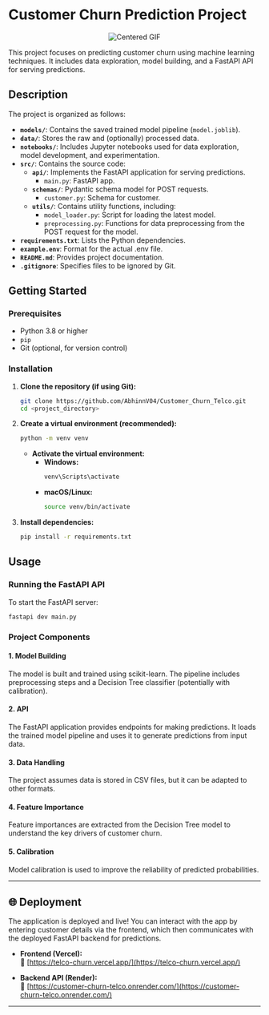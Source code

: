 # Customer Churn Prediction Project

<p align="center">
  <img src="https://trianglerice.wordpress.com/wp-content/uploads/2015/01/tumblr_nhk406ny5e1ti2my5o1_5001.gif" alt="Centered GIF" />
</p>


This project focuses on predicting customer churn using machine learning techniques. It includes data exploration, model building, and a FastAPI API for serving predictions.

## Description

The project is organized as follows:

- **`models/`**: Contains the saved trained model pipeline (`model.joblib`).
- **`data/`**: Stores the raw and (optionally) processed data.
- **`notebooks/`**: Includes Jupyter notebooks used for data exploration, model development, and experimentation.
- **`src/`**: Contains the source code:
  - **`api/`**: Implements the FastAPI application for serving predictions.
    - `main.py`: FastAPI app.
  - **`schemas/`**: Pydantic schema model for POST requests.
    - `customer.py`: Schema for customer.
  - **`utils/`**: Contains utility functions, including:
    - `model_loader.py`: Script for loading the latest model.
    - `preprocessing.py`: Functions for data preprocessing from the POST request for the model.
- **`requirements.txt`**: Lists the Python dependencies.
- **`example.env`**: Format for the actual .env file.
- **`README.md`**: Provides project documentation.
- **`.gitignore`**: Specifies files to be ignored by Git.

## Getting Started

### Prerequisites

- Python 3.8 or higher
- `pip`
- Git (optional, for version control)

### Installation

1. **Clone the repository (if using Git):**

    ```bash
    git clone https://github.com/AbhinnV04/Customer_Churn_Telco.git
    cd <project_directory>
    ```

2. **Create a virtual environment (recommended):**

    ```bash
    python -m venv venv
    ```

    - **Activate the virtual environment:**
      - **Windows:**
        ```bash
        venv\Scripts\activate
        ```
      - **macOS/Linux:**
        ```bash
        source venv/bin/activate
        ```

3. **Install dependencies:**

    ```bash
    pip install -r requirements.txt
    ```

## Usage

### Running the FastAPI API
To start the FastAPI server:
```
fastapi dev main.py
```

### Project Components
#### 1. Model Building
The model is built and trained using scikit-learn.
The pipeline includes preprocessing steps and a Decision Tree classifier (potentially with calibration).
#### 2. API
The FastAPI application provides endpoints for making predictions.
It loads the trained model pipeline and uses it to generate predictions from input data.
#### 3. Data Handling
The project assumes data is stored in CSV files, but it can be adapted to other formats.
#### 4. Feature Importance
Feature importances are extracted from the Decision Tree model to understand the key drivers of customer churn.
#### 5. Calibration
Model calibration is used to improve the reliability of predicted probabilities.

---
## 🌐 Deployment

The application is deployed and live!
You can interact with the app by entering customer details via the frontend, which then communicates with the deployed FastAPI backend for predictions.

- **Frontend (Vercel):**  
  🔗 [https://telco-churn.vercel.app/](https://telco-churn.vercel.app/)

- **Backend API (Render):**  
  🔗 [https://customer-churn-telco.onrender.com/](https://customer-churn-telco.onrender.com/)

---
